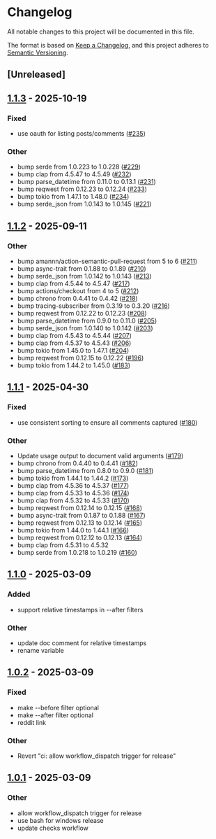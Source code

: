 # Changelog

All notable changes to this project will be documented in this file.

The format is based on [Keep a Changelog](https://keepachangelog.com/en/1.0.0/),
and this project adheres to [Semantic Versioning](https://semver.org/spec/v2.0.0.html).

## [Unreleased]

## [1.1.3](https://github.com/andrewbanchich/shreddit/compare/v1.1.2...v1.1.3) - 2025-10-19

### Fixed

- use oauth for listing posts/comments ([#235](https://github.com/andrewbanchich/shreddit/pull/235))

### Other

- bump serde from 1.0.223 to 1.0.228 ([#229](https://github.com/andrewbanchich/shreddit/pull/229))
- bump clap from 4.5.47 to 4.5.49 ([#232](https://github.com/andrewbanchich/shreddit/pull/232))
- bump parse_datetime from 0.11.0 to 0.13.1 ([#231](https://github.com/andrewbanchich/shreddit/pull/231))
- bump reqwest from 0.12.23 to 0.12.24 ([#233](https://github.com/andrewbanchich/shreddit/pull/233))
- bump tokio from 1.47.1 to 1.48.0 ([#234](https://github.com/andrewbanchich/shreddit/pull/234))
- bump serde_json from 1.0.143 to 1.0.145 ([#221](https://github.com/andrewbanchich/shreddit/pull/221))

## [1.1.2](https://github.com/andrewbanchich/shreddit/compare/v1.1.1...v1.1.2) - 2025-09-11

### Other

- bump amannn/action-semantic-pull-request from 5 to 6 ([#211](https://github.com/andrewbanchich/shreddit/pull/211))
- bump async-trait from 0.1.88 to 0.1.89 ([#210](https://github.com/andrewbanchich/shreddit/pull/210))
- bump serde_json from 1.0.142 to 1.0.143 ([#213](https://github.com/andrewbanchich/shreddit/pull/213))
- bump clap from 4.5.44 to 4.5.47 ([#217](https://github.com/andrewbanchich/shreddit/pull/217))
- bump actions/checkout from 4 to 5 ([#212](https://github.com/andrewbanchich/shreddit/pull/212))
- bump chrono from 0.4.41 to 0.4.42 ([#218](https://github.com/andrewbanchich/shreddit/pull/218))
- bump tracing-subscriber from 0.3.19 to 0.3.20 ([#216](https://github.com/andrewbanchich/shreddit/pull/216))
- bump reqwest from 0.12.22 to 0.12.23 ([#208](https://github.com/andrewbanchich/shreddit/pull/208))
- bump parse_datetime from 0.9.0 to 0.11.0 ([#205](https://github.com/andrewbanchich/shreddit/pull/205))
- bump serde_json from 1.0.140 to 1.0.142 ([#203](https://github.com/andrewbanchich/shreddit/pull/203))
- bump clap from 4.5.43 to 4.5.44 ([#207](https://github.com/andrewbanchich/shreddit/pull/207))
- bump clap from 4.5.37 to 4.5.43 ([#206](https://github.com/andrewbanchich/shreddit/pull/206))
- bump tokio from 1.45.0 to 1.47.1 ([#204](https://github.com/andrewbanchich/shreddit/pull/204))
- bump reqwest from 0.12.15 to 0.12.22 ([#196](https://github.com/andrewbanchich/shreddit/pull/196))
- bump tokio from 1.44.2 to 1.45.0 ([#183](https://github.com/andrewbanchich/shreddit/pull/183))

## [1.1.1](https://github.com/andrewbanchich/shreddit/compare/v1.1.0...v1.1.1) - 2025-04-30

### Fixed

- use consistent sorting to ensure all comments captured ([#180](https://github.com/andrewbanchich/shreddit/pull/180))

### Other

- Update usage output to document valid arguments ([#179](https://github.com/andrewbanchich/shreddit/pull/179))
- bump chrono from 0.4.40 to 0.4.41 ([#182](https://github.com/andrewbanchich/shreddit/pull/182))
- bump parse_datetime from 0.8.0 to 0.9.0 ([#181](https://github.com/andrewbanchich/shreddit/pull/181))
- bump tokio from 1.44.1 to 1.44.2 ([#173](https://github.com/andrewbanchich/shreddit/pull/173))
- bump clap from 4.5.36 to 4.5.37 ([#177](https://github.com/andrewbanchich/shreddit/pull/177))
- bump clap from 4.5.33 to 4.5.36 ([#174](https://github.com/andrewbanchich/shreddit/pull/174))
- bump clap from 4.5.32 to 4.5.33 ([#170](https://github.com/andrewbanchich/shreddit/pull/170))
- bump reqwest from 0.12.14 to 0.12.15 ([#168](https://github.com/andrewbanchich/shreddit/pull/168))
- bump async-trait from 0.1.87 to 0.1.88 ([#167](https://github.com/andrewbanchich/shreddit/pull/167))
- bump reqwest from 0.12.13 to 0.12.14 ([#165](https://github.com/andrewbanchich/shreddit/pull/165))
- bump tokio from 1.44.0 to 1.44.1 ([#166](https://github.com/andrewbanchich/shreddit/pull/166))
- bump reqwest from 0.12.12 to 0.12.13 ([#164](https://github.com/andrewbanchich/shreddit/pull/164))
- bump clap from 4.5.31 to 4.5.32
- bump serde from 1.0.218 to 1.0.219 ([#160](https://github.com/andrewbanchich/shreddit/pull/160))

## [1.1.0](https://github.com/andrewbanchich/shreddit/compare/v1.0.2...v1.1.0) - 2025-03-09

### Added

- support relative timestamps in --after filters

### Other

- update doc comment for relative timestamps
- rename variable

## [1.0.2](https://github.com/andrewbanchich/shreddit/compare/v1.0.1...v1.0.2) - 2025-03-09

### Fixed

- make --before filter optional
- make --after filter optional
- reddit link

### Other

- Revert "ci: allow workflow_dispatch trigger for release"

## [1.0.1](https://github.com/andrewbanchich/shreddit/compare/v1.0.0...v1.0.1) - 2025-03-09

### Other

- allow workflow_dispatch trigger for release
- use bash for windows release
- update checks workflow
